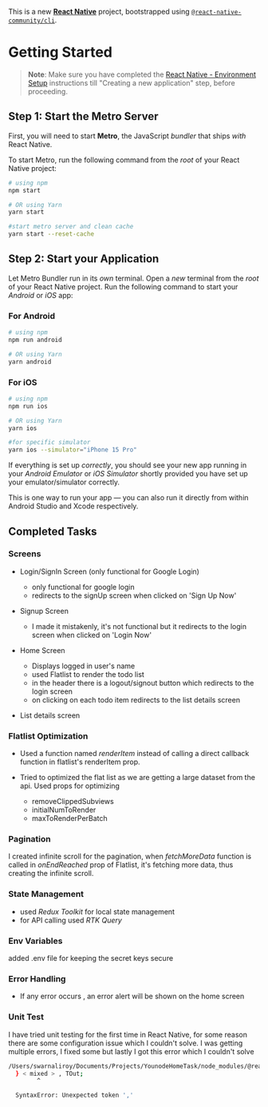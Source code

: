 This is a new [**React Native**](https://reactnative.dev) project, bootstrapped using [`@react-native-community/cli`](https://github.com/react-native-community/cli).

# Getting Started

> **Note**: Make sure you have completed the [React Native - Environment Setup](https://reactnative.dev/docs/environment-setup) instructions till "Creating a new application" step, before proceeding.

## Step 1: Start the Metro Server

First, you will need to start **Metro**, the JavaScript _bundler_ that ships _with_ React Native.

To start Metro, run the following command from the _root_ of your React Native project:

```bash
# using npm
npm start

# OR using Yarn
yarn start

#start metro server and clean cache
yarn start --reset-cache
```

## Step 2: Start your Application

Let Metro Bundler run in its _own_ terminal. Open a _new_ terminal from the _root_ of your React Native project. Run the following command to start your _Android_ or _iOS_ app:

### For Android

```bash
# using npm
npm run android

# OR using Yarn
yarn android
```

### For iOS

```bash
# using npm
npm run ios

# OR using Yarn
yarn ios

#for specific simulator
yarn ios --simulator="iPhone 15 Pro"
```

If everything is set up _correctly_, you should see your new app running in your _Android Emulator_ or _iOS Simulator_ shortly provided you have set up your emulator/simulator correctly.

This is one way to run your app — you can also run it directly from within Android Studio and Xcode respectively.

## Completed Tasks

### Screens

- Login/SignIn Screen (only functional for Google Login)

  - only functional for google login
  - redirects to the signUp screen when clicked on 'Sign Up Now'

- Signup Screen

  - I made it mistakenly, it's not functional but it redirects to the login screen when clicked on 'Login Now'

- Home Screen

  - Displays logged in user's name
  - used Flatlist to render the todo list
  - in the header there is a logout/signout button which redirects to the login screen
  - on clicking on each todo item redirects to the list details screen

- List details screen

### Flatlist Optimization
 
- Used a function named *renderItem* instead of calling a direct callback function in flatlist's renderItem prop. 

- Tried to optimized the flat list as we are getting a large dataset from the api. Used props for optimizing 
   - removeClippedSubviews
   - initialNumToRender
   - maxToRenderPerBatch

### Pagination

I created infinite scroll for the pagination, when *fetchMoreData* function is called in  *onEndReached* prop of Flatlist, it's fetching more data, thus creating the infinite scroll.

### State Management

- used *Redux Toolkit* for local state management 
- for API calling used *RTK Query*

### Env Variables

added .env file for keeping the secret keys secure

### Error Handling

- If any error occurs , an error alert will be shown on the home screen

### Unit Test

I have tried unit testing for the first time in React Native, for some reason there are some configuration issue which I couldn't solve. I was getting multiple errors, I fixed some but lastly I got this error which I couldn't solve

```bash
/Users/swarnaliroy/Documents/Projects/YounodeHomeTask/node_modules/@react-native/js-polyfills/error-guard.js:44
  } < mixed > , TOut;
        ^

  SyntaxError: Unexpected token ','
```
